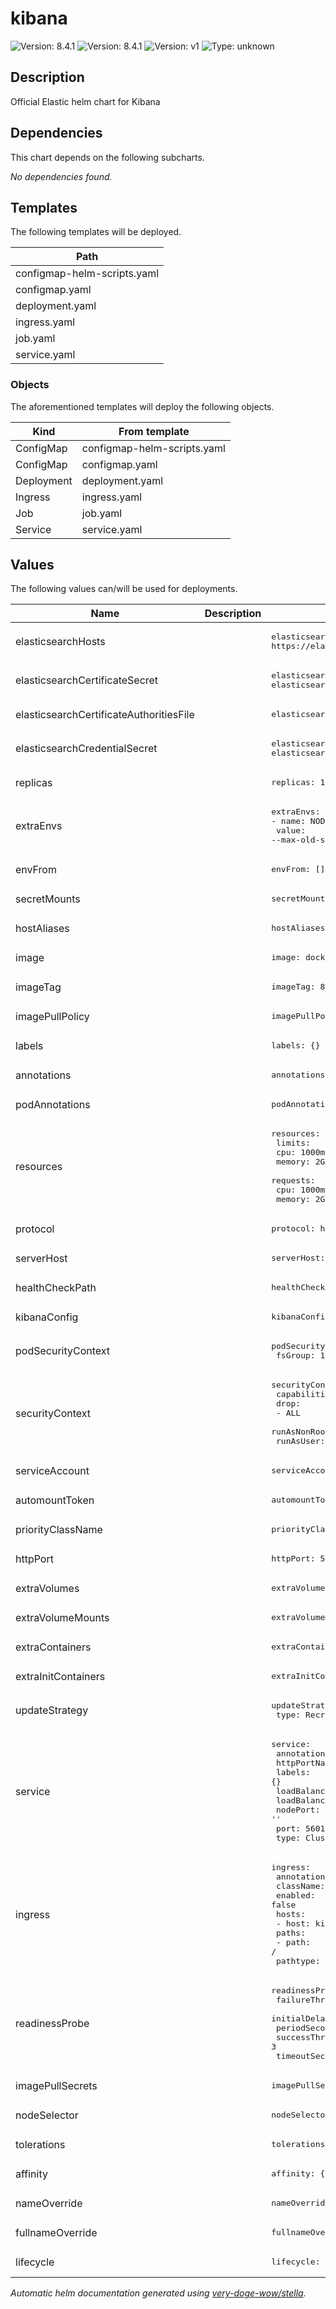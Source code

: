 
# kibana
![Version: 8.4.1](https://img.shields.io/badge/Version-8.4.1-informational?style=flat-square) ![Version: 8.4.1](https://img.shields.io/badge/appVersion-8.4.1-informational?style=flat-square) ![Version: v1](https://img.shields.io/badge/apiVersion-v1-informational?style=flat-square) ![Type: unknown](https://img.shields.io/badge/Type-unknown-informational?style=flat-square) 

## Description
Official Elastic helm chart for Kibana

## Dependencies
This chart depends on the following subcharts.

*No dependencies found.*

## Templates
The following templates will be deployed.

| Path |
|---| 
| configmap-helm-scripts.yaml |
| configmap.yaml |
| deployment.yaml |
| ingress.yaml |
| job.yaml |
| service.yaml |


### Objects
The aforementioned templates will deploy the following objects.

| Kind | From template |
|---|---| 
| ConfigMap | configmap-helm-scripts.yaml |
| ConfigMap | configmap.yaml |
| Deployment | deployment.yaml |
| Ingress | ingress.yaml |
| Job | job.yaml |
| Service | service.yaml |


## Values
The following values can/will be used for deployments.

| Name | Description | Default | Example |
|---|---|---|---| 
| elasticsearchHosts |  | <pre>elasticsearchHosts: https://elasticsearch-master:9200<br></pre> |  |
| elasticsearchCertificateSecret |  | <pre>elasticsearchCertificateSecret: elasticsearch-master-certs<br></pre> |  |
| elasticsearchCertificateAuthoritiesFile |  | <pre>elasticsearchCertificateAuthoritiesFile: ca.crt<br></pre> |  |
| elasticsearchCredentialSecret |  | <pre>elasticsearchCredentialSecret: elasticsearch-master-credentials<br></pre> |  |
| replicas |  | <pre>replicas: 1<br></pre> |  |
| extraEnvs |  | <pre>extraEnvs:<br>- name: NODE_OPTIONS<br>  value: --max-old-space-size=1800<br></pre> |  |
| envFrom |  | <pre>envFrom: []<br></pre> |  |
| secretMounts |  | <pre>secretMounts: []<br></pre> |  |
| hostAliases |  | <pre>hostAliases: []<br></pre> |  |
| image |  | <pre>image: docker.elastic.co/kibana/kibana<br></pre> |  |
| imageTag |  | <pre>imageTag: 8.4.1<br></pre> |  |
| imagePullPolicy |  | <pre>imagePullPolicy: IfNotPresent<br></pre> |  |
| labels |  | <pre>labels: {}<br></pre> |  |
| annotations |  | <pre>annotations: {}<br></pre> |  |
| podAnnotations |  | <pre>podAnnotations: {}<br></pre> |  |
| resources |  | <pre>resources:<br>  limits:<br>    cpu: 1000m<br>    memory: 2Gi<br>  requests:<br>    cpu: 1000m<br>    memory: 2Gi<br></pre> |  |
| protocol |  | <pre>protocol: http<br></pre> |  |
| serverHost |  | <pre>serverHost: 0.0.0.0<br></pre> |  |
| healthCheckPath |  | <pre>healthCheckPath: /app/kibana<br></pre> |  |
| kibanaConfig |  | <pre>kibanaConfig: {}<br></pre> |  |
| podSecurityContext |  | <pre>podSecurityContext:<br>  fsGroup: 1000<br></pre> |  |
| securityContext |  | <pre>securityContext:<br>  capabilities:<br>    drop:<br>    - ALL<br>  runAsNonRoot: true<br>  runAsUser: 1000<br></pre> |  |
| serviceAccount |  | <pre>serviceAccount: ''<br></pre> |  |
| automountToken |  | <pre>automountToken: true<br></pre> |  |
| priorityClassName |  | <pre>priorityClassName: ''<br></pre> |  |
| httpPort |  | <pre>httpPort: 5601<br></pre> |  |
| extraVolumes |  | <pre>extraVolumes: []<br></pre> |  |
| extraVolumeMounts |  | <pre>extraVolumeMounts: []<br></pre> |  |
| extraContainers |  | <pre>extraContainers: []<br></pre> |  |
| extraInitContainers |  | <pre>extraInitContainers: []<br></pre> |  |
| updateStrategy |  | <pre>updateStrategy:<br>  type: Recreate<br></pre> |  |
| service |  | <pre>service:<br>  annotations: {}<br>  httpPortName: http<br>  labels: {}<br>  loadBalancerIP: ''<br>  loadBalancerSourceRanges: []<br>  nodePort: ''<br>  port: 5601<br>  type: ClusterIP<br></pre> |  |
| ingress |  | <pre>ingress:<br>  annotations: {}<br>  className: nginx<br>  enabled: false<br>  hosts:<br>  - host: kibana-example.local<br>    paths:<br>    - path: /<br>  pathtype: ImplementationSpecific<br></pre> |  |
| readinessProbe |  | <pre>readinessProbe:<br>  failureThreshold: 3<br>  initialDelaySeconds: 10<br>  periodSeconds: 10<br>  successThreshold: 3<br>  timeoutSeconds: 5<br></pre> |  |
| imagePullSecrets |  | <pre>imagePullSecrets: []<br></pre> |  |
| nodeSelector |  | <pre>nodeSelector: {}<br></pre> |  |
| tolerations |  | <pre>tolerations: []<br></pre> |  |
| affinity |  | <pre>affinity: {}<br></pre> |  |
| nameOverride |  | <pre>nameOverride: ''<br></pre> |  |
| fullnameOverride |  | <pre>fullnameOverride: ''<br></pre> |  |
| lifecycle |  | <pre>lifecycle: {}<br></pre> |  |


*Automatic helm documentation generated using [very-doge-wow/stella](https://github.com/very-doge-wow/stella).*

